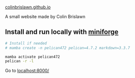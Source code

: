 [colinbrislawn.github.io](https://colinbrislawn.github.io)

A small website made by Colin Brislawn

## Install and run locally with [miniforge](https://github.com/conda-forge/miniforge)

```bash
# Install if needed
# mamba create -n pelican472 pelican=4.7.2 markdown=3.3.7

mamba activate pelican472
pelican -r -l
```

Go to [localhost:8000/](http://localhost:8000/)
